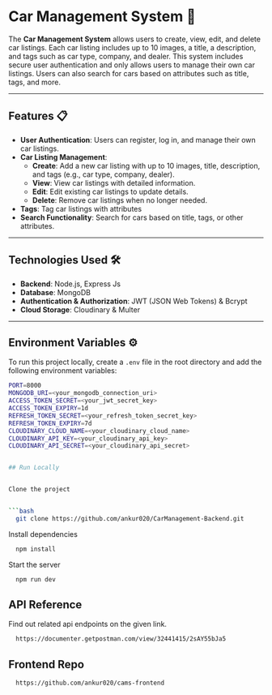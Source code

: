 # Car Management System 🚗

The **Car Management System** allows users to create, view, edit, and delete car listings. Each car listing includes up to 10 images, a title, a description, and tags such as car type, company, and dealer. This system includes secure user authentication and only allows users to manage their own car listings. Users can also search for cars based on attributes such as title, tags, and more.

---

## Features 📋

- **User Authentication**: Users can register, log in, and manage their own car listings.
- **Car Listing Management**:
  - **Create**: Add a new car listing with up to 10 images, title, description, and tags (e.g., car type, company, dealer).
  - **View**: View car listings with detailed information.
  - **Edit**: Edit existing car listings to update details.
  - **Delete**: Remove car listings when no longer needed.
- **Tags**: Tag car listings with attributes 
- **Search Functionality**: Search for cars based on title, tags, or other attributes.

---

## Technologies Used 🛠️

- **Backend**: Node.js, Express Js
- **Database**: MongoDB
- **Authentication & Authorization**: JWT (JSON Web Tokens) & Bcrypt
- **Cloud Storage**: Cloudinary & Multer
---

## Environment Variables ⚙️

To run this project locally, create a `.env` file in the root directory and add the following environment variables:

```bash
PORT=8000
MONGODB_URI=<your_mongodb_connection_uri>
ACCESS_TOKEN_SECRET=<your_jwt_secret_key>
ACCESS_TOKEN_EXPIRY=1d
REFRESH_TOKEN_SECRET=<your_refresh_token_secret_key>
REFRESH_TOKEN_EXPIRY=7d
CLOUDINARY_CLOUD_NAME=<your_cloudinary_cloud_name>
CLOUDINARY_API_KEY=<your_cloudinary_api_key>
CLOUDINARY_API_SECRET=<your_cloudinary_api_secret>


## Run Locally


Clone the project


```bash
  git clone https://github.com/ankur020/CarManagement-Backend.git
```

Install dependencies

```bash
  npm install
```

Start the server

```bash
  npm run dev
```


## API Reference

Find out related api endpoints on the given link.

```bash
  https://documenter.getpostman.com/view/32441415/2sAY55bJa5
```
## Frontend Repo

```bash
  https://github.com/ankur020/cams-frontend
```

